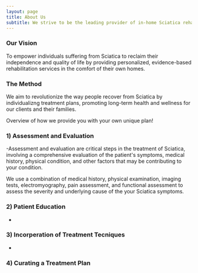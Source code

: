 ```yaml
---
layout: page
title: About Us
subtitle: We strive to be the leading provider of in-home Sciatica rehabilitation, delivering exceptional care that is accessible, convenient, and results-driven.
---
```

### Our Vision 

To empower individuals suffering from Sciatica to reclaim their independence and quality of life by providing personalized, evidence-based rehabilitation services in the comfort of their own homes.


### The Method 
We aim to revolutionize the way people recover from Sciatica by individualizng treatment plans, promoting long-term health and wellness for our clients and their families.

Overview of how we provide you with your own unique plan!

### 1) Assessment and Evaluation 
-Assessment and evaluation are critical steps in the treatment of Sciatica, involving a comprehensive evaluation of the patient's symptoms, medical history, physical condition, and other factors that may be contributing to your condition. 

We use a combination of medical history, physical examination, imaging tests, electromyography, pain assessment, and functional assessment to assess the severity and underlying cause of the your Sciatica symptoms.

### 2) Patient Education 
-
### 3) Incorperation of Treatment Tecniques 
-

### 4) Curating a Treatment Plan
